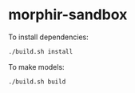 # morphir-sandbox

To install dependencies:

```bash
./build.sh install
```

To make models:

```bash
./build.sh build
```
